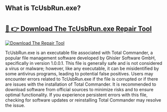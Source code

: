 ## What is TcUsbRun.exe? 

# <h2><a href="https://exedetect.com/download.php?TcUsbRun.exe">🔗 👉 Download The TcUsbRun.exe Repair Tool</a></h2>

[![Download The Repair Tool](https://exedetect.com/download-button.jpg)](https://exedetect.com/download.php?TcUsbRun.exe)

TcUsbRun.exe is an executable file associated with Total Commander, a popular file management software developed by Ghisler Software GmbH, specifically in version 1.0.0.1. This file is generally safe and is not considered a virus or malware; however, like any executable, it can be misidentified by some antivirus programs, leading to potential false positives. Users may encounter errors related to TcUsbRun.exe if the file is corrupted or if there are issues with the installation of Total Commander. It is recommended to download software from official sources to minimize risks and to ensure optimal functionality. If you experience persistent errors with this file, checking for software updates or reinstalling Total Commander may resolve the issue.